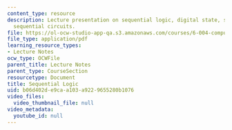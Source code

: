 ```yaml
---
content_type: resource
description: Lecture presentation on sequential logic, digital state, storage, and
  sequential circuits.
file: https://ol-ocw-studio-app-qa.s3.amazonaws.com/courses/6-004-computation-structures-spring-2009/b06d402de9caa103a9229655280b1076_MIT6_004s09_lec05.pdf
file_type: application/pdf
learning_resource_types:
- Lecture Notes
ocw_type: OCWFile
parent_title: Lecture Notes
parent_type: CourseSection
resourcetype: Document
title: Sequential Logic
uid: b06d402d-e9ca-a103-a922-9655280b1076
video_files:
  video_thumbnail_file: null
video_metadata:
  youtube_id: null
---
```

